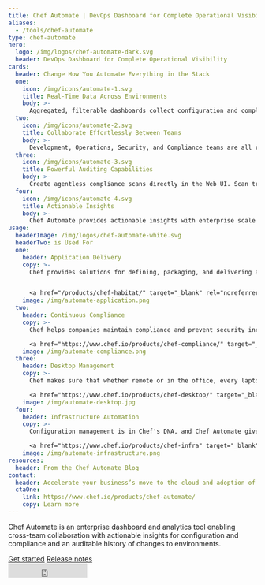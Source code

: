 ```yaml
---
title: Chef Automate | DevOps Dashboard for Complete Operational Visibility
aliases:
  - /tools/chef-automate
type: chef-automate
hero: 
  logo: /img/logos/chef-automate-dark.svg
  header: DevOps Dashboard for Complete Operational Visibility
cards:
  header: Change How You Automate Everything in the Stack
  one:
    icon: /img/icons/automate-1.svg
    title: Real-Time Data Across Environments
    body: >-
      Aggregated, filterable dashboards collect configuration and compliance details for every datacenter, cloud provider, and environment you manage.  
  two:
    icon: /img/icons/automate-2.svg
    title: Collaborate Effortlessly Between Teams
    body: >-
      Development, Operations, Security, and Compliance teams are all responsible for delivering software safely and efficiently, so they should share a consistent view of how environments are built and validated.
  three:
    icon: /img/icons/automate-3.svg
    title: Powerful Auditing Capabilities
    body: >-
      Create agentless compliance scans directly in the Web UI. Scan traditional servers, VMs, and cloud environments all in one place.
  four:
    icon: /img/icons/automate-4.svg
    title: Actionable Insights
    body: >-
      Chef Automate provides actionable insights with enterprise scale and performance across multiple data centers and cloud providers.
usage:
  headerImage: /img/logos/chef-automate-white.svg
  headerTwo: is Used For
  one: 
    header: Application Delivery
    copy: >-
      Chef provides solutions for defining, packaging, and delivering applications with a unified automation framework. Chef Automate provides a window into the status and health of every application in your organization.  


      <a href="/products/chef-habitat/" target="_blank" rel="noreferrer noopener" class="btn btn-primary-white">Chef Habitat</a>
    image: /img/automate-application.png
  two:
    header: Continuous Compliance
    copy: >-
      Chef helps companies maintain compliance and prevent security incidents across heterogeneous estates. Chef Automate makes sure consistent audit insights are available across teams and projects.   

      <a href="https://www.chef.io/products/chef-compliance/" target="_blank" rel="noreferrer noopener" class="btn btn-primary-white">Chef Compliance</a>
    image: /img/automate-compliance.png
  three:
    header: Desktop Management
    copy: >-
      Chef makes sure that whether remote or in the office, every laptop and desktop you manage is consistently configured and continuously updated. Chef Automate makes sure you know the status of your entire fleet.  

      <a href="https://www.chef.io/products/chef-desktop/" target="_blank" rel="noreferrer noopener" class="btn btn-primary-white">Chef Desktop</a>
    image: /img/automate-desktop.jpg
  four:
    header: Infrastructure Automation
    copy: >-
      Configuration management is in Chef's DNA, and Chef Automate gives you access to policy details, historical data, and system profiling information across on-prem and cloud compute environments.  

      <a href="https://www.chef.io/products/chef-infra" target="_blank" rel="noreferrer noopener" class="btn btn-primary-white">Chef Infra</a>
    image: /img/automate-infrastructure.png
resources:
  header: From the Chef Automate Blog
contact:
  header: Accelerate your business’s move to the cloud and adoption of container technology.
  ctaOne: 
    link: https://www.chef.io/products/chef-automate/
    copy: Learn more
---
```

<p>Chef Automate is an enterprise dashboard and analytics tool enabling cross-team collaboration with actionable insights for configuration and compliance and an auditable history of changes to environments.</p>

<div class="center-xs">
<a class="btn btn-primary" href="https://docs.chef.io/automate/" target="_blank" rel="noopener noreferrer">Get started</a>
<a class="btn btn-secondary" href="https://docs.chef.io/release_notes_automate/" target="_blank" rel="noopener noreferrer">Release notes</a>
</div>
<div class="center-xs">
<iframe title="Github" id="github-star" class="center-xs" src="https://ghbtns.com/github-btn.html?user=chef&repo=automate&type=star&count=true&size=large" frameborder="0" scrolling="0" width="160px" height="30px"></iframe>
</div>